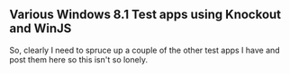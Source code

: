 Various Windows 8.1 Test apps using Knockout and WinJS
-----------------------------------------------------

So, clearly I need to spruce up a couple of the other test apps I have and post them here so this isn't so lonely.
